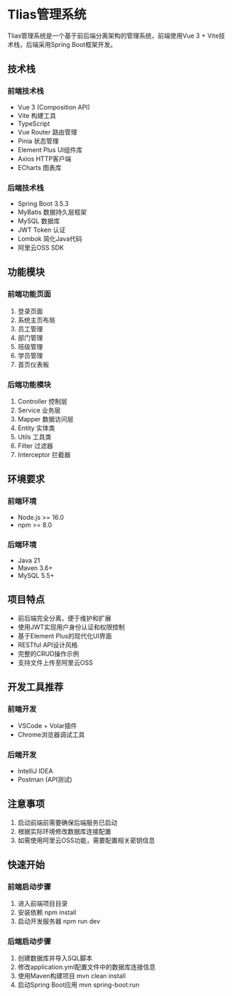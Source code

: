 # Tlias管理系统

Tlias管理系统是一个基于前后端分离架构的管理系统，前端使用Vue 3 + Vite技术栈，后端采用Spring Boot框架开发。

## 技术栈

### 前端技术栈
- Vue 3 (Composition API)
- Vite 构建工具
- TypeScript
- Vue Router 路由管理
- Pinia 状态管理
- Element Plus UI组件库
- Axios HTTP客户端
- ECharts 图表库

### 后端技术栈
- Spring Boot 3.5.3
- MyBatis 数据持久层框架
- MySQL 数据库
- JWT Token 认证
- Lombok 简化Java代码
- 阿里云OSS SDK

## 功能模块

### 前端功能页面
1. 登录页面 
2. 系统主页布局 
3. 员工管理 
4. 部门管理 
5. 班级管理 
6. 学员管理 
7. 首页仪表板 

### 后端功能模块
1. Controller 控制层
2. Service 业务层
3. Mapper 数据访问层
4. Entity 实体类
5. Utils 工具类
6. Filter 过滤器
7. Interceptor 拦截器

## 环境要求

### 前端环境
- Node.js >= 16.0
- npm >= 8.0

### 后端环境
- Java 21
- Maven 3.6+
- MySQL 5.5+


## 项目特点

- 前后端完全分离，便于维护和扩展
- 使用JWT实现用户身份认证和权限控制
- 基于Element Plus的现代化UI界面
- RESTful API设计风格
- 完整的CRUD操作示例
- 支持文件上传至阿里云OSS

## 开发工具推荐

### 前端开发
- VSCode + Volar插件
- Chrome浏览器调试工具

### 后端开发
- IntelliJ IDEA
- Postman (API测试)

## 注意事项

1. 启动前端前需要确保后端服务已启动
2. 根据实际环境修改数据库连接配置
3. 如需使用阿里云OSS功能，需要配置相关密钥信息


## 快速开始

### 前端启动步骤
1. 进入前端项目目录
2. 安装依赖 npm install
3. 启动开发服务器 npm run dev

   
### 后端启动步骤
1. 创建数据库并导入SQL脚本
2. 修改application.yml配置文件中的数据库连接信息
3. 使用Maven构建项目 mvn clean install
4. 启动Spring Boot应用 mvn spring-boot:run
   
   
   
   

